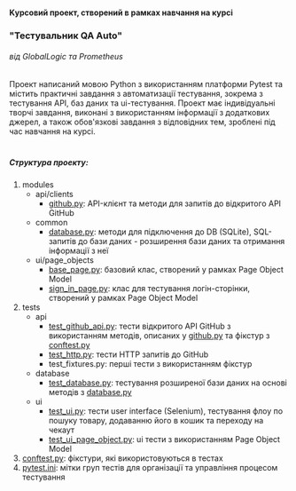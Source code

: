 #### Kурсовий проект, створений в рамках навчання на курсі 
### "Тестувальник QA Auto" 
###### від GlobalLogic та Prometheus

Проект написаний мовою Python з використанням платформи Pytest та містить практичні завдання з автоматизації тестування, зокрема з тестування API, баз даних та ui-тестування. 
Проект має індивідуальні творчі завдання, виконані з використанням інформації з додаткових джерел, а також обов'язкові завдання з відповідних тем, зроблені під час навчання на курсі. 
#   
##### Структура проекту:
1. modules
	- api/clients
		- [github.py](https://github.com/OksanaMasalitina/MasAutoTest_GL/blob/main/modules/api/clients/github.py "github.py"): API-клієнт та методи для запитів до відкритого API GitHub 
	- common
		- [database.py](https://github.com/OksanaMasalitina/MasAutoTest_GL/blob/main/modules/common/database.py "database.py"): методи для підключення до DB (SQLite), SQL-запитів до бази даних - розширення бази даних та отримання інформації з неї
	- ui/page_objects
		- [base_page.py](https://github.com/OksanaMasalitina/MasAutoTest_GL/blob/main/modules/ui/page_objects/base_page.py "base_page.py"): базовий клас, створений у рамках Page Object Model
		- [sign_in_page.py](https://github.com/OksanaMasalitina/MasAutoTest_GL/blob/main/modules/ui/page_objects/sign_in_page.py "sign_in_page.py"): клас для тестування логін-сторінки, створений у рамках Page Object Model
2. tests
	- api
		- [test_github_api.py](https://github.com/OksanaMasalitina/MasAutoTest_GL/blob/main/tests/api/test_github_api.py "test_github_api.py"): тести відкритого API GitHub з використанням методів, описаних у [github.py](https://github.com/OksanaMasalitina/MasAutoTest_GL/blob/main/modules/api/clients/github.py "github.py") та фікстур з [conftest.py](https://github.com/OksanaMasalitina/MasAutoTest_GL/blob/main/conftest.py "conftest.py")
		- [test_http.py](https://github.com/OksanaMasalitina/MasAutoTest_GL/blob/main/tests/api/test_http.py "test_http.py"): тести HTTP запитів до GitHub
		- test_fixtures.py: перші тести з використанням фікстур 
	- database
		- [test_database.py](https://github.com/OksanaMasalitina/MasAutoTest_GL/blob/main/tests/database/test_database.py "test_database.py"): тестування розширеної бази даних на основі методів з [database.py](https://github.com/OksanaMasalitina/MasAutoTest_GL/blob/main/modules/common/database.py "database.py")
	- ui
		- [test_ui.py](https://github.com/OksanaMasalitina/MasAutoTest_GL/blob/main/tests/ui/test_ui.py "test_ui.py"): тести user interface (Selenium), тестування флоу по пошуку товару, додаванню його в кошик та переходу на чекаут
		- [test_ui_page_object.py](https://github.com/OksanaMasalitina/MasAutoTest_GL/blob/main/tests/ui/test_ui_page_object.py "test_ui_page_object.py"): ui тести з використанням Page Object Model
3. [conftest.py](https://github.com/OksanaMasalitina/MasAutoTest_GL/blob/main/conftest.py "conftest.py"): фікстури, які використовуються в тестах 
4. [pytest.ini](https://github.com/OksanaMasalitina/MasAutoTest_GL/blob/main/pytest.ini "pytest.ini"): мітки груп тестів для організації та управління процесом тестування 
